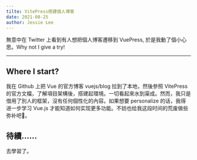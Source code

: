 ```yaml
---
tilte: VitePress搭建個人博客
date: 2021-08-25
author: Jessie Lee
---
```


無意中在 Twitter 上看到有人想把個人博客遷移到 VuePress, 於是我動了個小心思。Why not I give a try!

---

## Where I start?

我在 Github 上把 Vue 的官方博客 vuejs/blog 拉到了本地，然後參照 VitePress 的官方文檔，了解項目架構後，搭建起環境。一切看起來水到渠成。然而，我只是借用了別人的框架，沒有任何個性化的內容。如果想要 personalize 的话，我得进一步学习 Vue.js 才能知道如何实现更多功能。不妨也给我这段时间的荒废做些弥补吧:baby_chick:。

## 待續......

去學習了。
